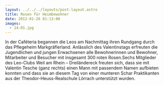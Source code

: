 ```yaml
---
layout: ../../../layouts/post-layout.astro
title: Rosen für Heimbewohner
date: 2012-01-26 01:13:00
images:
  - 14-01.jpg
---
```


In der Caféteria begannen die Leos am Nachmittag ihren Rundgang durch das Pflegeheim Markgräflerland. Anlässlich des Valentinstags erfreuten die Jugendlichen und jungen Erwachsenen alle Bewohnerinnen und Bewohner, Mitarbeiter und Besucher mit insgesamt 300 roten Rosen.Sechs Mitglieder des Leo-Clubs Weil am Rhein – Dreiländereck freuten sich, dass sie mit Valentin Tesche (ganz rechts) einen Mann mit passendem Namen aufbieten konnten und dass sie an diesem Tag von einer munteren Schar Praktikanten aus der Theodor-Heuss-Realschule Lörrach unterstützt wurden.
